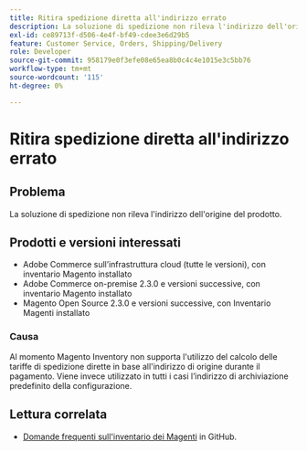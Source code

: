 ```yaml
---
title: Ritira spedizione diretta all'indirizzo errato
description: La soluzione di spedizione non rileva l'indirizzo dell'origine del prodotto.
exl-id: ce89713f-d506-4e4f-bf49-cdee3e6d29b5
feature: Customer Service, Orders, Shipping/Delivery
role: Developer
source-git-commit: 958179e0f3efe08e65ea8b0c4c4e1015e3c5bb76
workflow-type: tm+mt
source-wordcount: '115'
ht-degree: 0%

---
```


# Ritira spedizione diretta all&#39;indirizzo errato

## Problema

La soluzione di spedizione non rileva l&#39;indirizzo dell&#39;origine del prodotto.

## Prodotti e versioni interessati

* Adobe Commerce sull’infrastruttura cloud (tutte le versioni), con inventario Magento installato
* Adobe Commerce on-premise 2.3.0 e versioni successive, con inventario Magento installato
* Magento Open Source 2.3.0 e versioni successive, con Inventario Magenti installato

### Causa

Al momento Magento Inventory non supporta l&#39;utilizzo del calcolo delle tariffe di spedizione dirette in base all&#39;indirizzo di origine durante il pagamento. Viene invece utilizzato in tutti i casi l’indirizzo di archiviazione predefinito della configurazione.

## Lettura correlata

* [Domande frequenti sull&#39;inventario dei Magenti](https://github.com/magento/inventory/wiki/MSI-FAQs) in GitHub.
